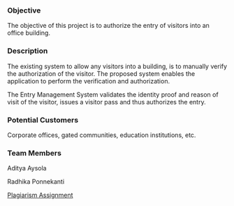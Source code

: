 ### Objective ###
The objective of this project is to authorize the entry of visitors into an office building.

### Description ###
The existing system to allow any visitors into a building, is to manually verify the authorization of the visitor. The proposed system enables the application to perform the verification and authorization.

The Entry Management System validates the identity proof and reason of visit of the visitor, issues a visitor pass and thus authorizes the entry.

### Potential Customers ###
Corporate offices, gated communities, education institutions, etc.

### Team Members ###
Aditya Aysola

Radhika Ponnekanti

[Plagiarism Assignment](http://code.google.com/p/entry-management-system/wiki/Plagiarism)